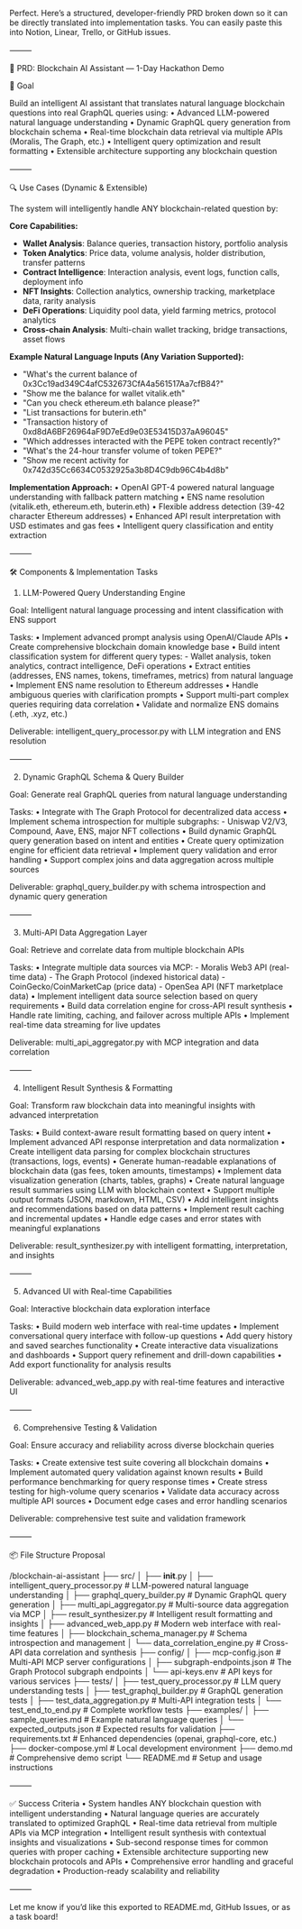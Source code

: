 Perfect. Here’s a structured, developer-friendly PRD broken down so it can be directly translated into implementation tasks. You can easily paste this into Notion, Linear, Trello, or GitHub issues.

⸻

🚀 PRD: Blockchain AI Assistant — 1-Day Hackathon Demo

🎯 Goal

Build an intelligent AI assistant that translates natural language blockchain questions into real GraphQL queries using:
	•	Advanced LLM-powered natural language understanding
	•	Dynamic GraphQL query generation from blockchain schema
	•	Real-time blockchain data retrieval via multiple APIs (Moralis, The Graph, etc.)
	•	Intelligent query optimization and result formatting
	•	Extensible architecture supporting any blockchain question


⸻

🔍 Use Cases (Dynamic & Extensible)

The system will intelligently handle ANY blockchain-related question by:

**Core Capabilities:**
- **Wallet Analysis**: Balance queries, transaction history, portfolio analysis
- **Token Analytics**: Price data, volume analysis, holder distribution, transfer patterns
- **Contract Intelligence**: Interaction analysis, event logs, function calls, deployment info
- **NFT Insights**: Collection analytics, ownership tracking, marketplace data, rarity analysis
- **DeFi Operations**: Liquidity pool data, yield farming metrics, protocol analytics
- **Cross-chain Analysis**: Multi-chain wallet tracking, bridge transactions, asset flows

**Example Natural Language Inputs (Any Variation Supported):**
- "What's the current balance of 0x3Cc19ad349C4afC532673CfA4a561517Aa7cfB84?"
- "Show me the balance for wallet vitalik.eth"
- "Can you check ethereum.eth balance please?"
- "List transactions for buterin.eth"
- "Transaction history of 0xd8dA6BF26964aF9D7eEd9e03E53415D37aA96045"
- "Which addresses interacted with the PEPE token contract recently?"
- "What's the 24-hour transfer volume of token PEPE?"
- "Show me recent activity for 0x742d35Cc6634C0532925a3b8D4C9db96C4b4d8b"

**Implementation Approach:**
	•	OpenAI GPT-4 powered natural language understanding with fallback pattern matching
	•	ENS name resolution (vitalik.eth, ethereum.eth, buterin.eth)
	•	Flexible address detection (39-42 character Ethereum addresses)
	•	Enhanced API result interpretation with USD estimates and gas fees
	•	Intelligent query classification and entity extraction

⸻

🛠️ Components & Implementation Tasks

1. LLM-Powered Query Understanding Engine

Goal: Intelligent natural language processing and intent classification with ENS support

Tasks:
	•	Implement advanced prompt analysis using OpenAI/Claude APIs
	•	Create comprehensive blockchain domain knowledge base
	•	Build intent classification system for different query types:
		- Wallet analysis, token analytics, contract intelligence, DeFi operations
	•	Extract entities (addresses, ENS names, tokens, timeframes, metrics) from natural language
	•	Implement ENS name resolution to Ethereum addresses
	•	Handle ambiguous queries with clarification prompts
	•	Support multi-part complex queries requiring data correlation
	•	Validate and normalize ENS domains (.eth, .xyz, etc.)

Deliverable: intelligent_query_processor.py with LLM integration and ENS resolution

⸻

2. Dynamic GraphQL Schema & Query Builder

Goal: Generate real GraphQL queries from natural language understanding

Tasks:
	•	Integrate with The Graph Protocol for decentralized data access
	•	Implement schema introspection for multiple subgraphs:
		- Uniswap V2/V3, Compound, Aave, ENS, major NFT collections
	•	Build dynamic GraphQL query generation based on intent and entities
	•	Create query optimization engine for efficient data retrieval
	•	Implement query validation and error handling
	•	Support complex joins and data aggregation across multiple sources

Deliverable: graphql_query_builder.py with schema introspection and dynamic query generation

⸻

3. Multi-API Data Aggregation Layer

Goal: Retrieve and correlate data from multiple blockchain APIs

Tasks:
	•	Integrate multiple data sources via MCP:
		- Moralis Web3 API (real-time data)
		- The Graph Protocol (indexed historical data)
		- CoinGecko/CoinMarketCap (price data)
		- OpenSea API (NFT marketplace data)
	•	Implement intelligent data source selection based on query requirements
	•	Build data correlation engine for cross-API result synthesis
	•	Handle rate limiting, caching, and failover across multiple APIs
	•	Implement real-time data streaming for live updates

Deliverable: multi_api_aggregator.py with MCP integration and data correlation

⸻

4. Intelligent Result Synthesis & Formatting

Goal: Transform raw blockchain data into meaningful insights with advanced interpretation

Tasks:
	•	Build context-aware result formatting based on query intent
	•	Implement advanced API response interpretation and data normalization
	•	Create intelligent data parsing for complex blockchain structures (transactions, logs, events)
	•	Generate human-readable explanations of blockchain data (gas fees, token amounts, timestamps)
	•	Implement data visualization generation (charts, tables, graphs)
	•	Create natural language result summaries using LLM with blockchain context
	•	Support multiple output formats (JSON, markdown, HTML, CSV)
	•	Add intelligent insights and recommendations based on data patterns
	•	Implement result caching and incremental updates
	•	Handle edge cases and error states with meaningful explanations

Deliverable: result_synthesizer.py with intelligent formatting, interpretation, and insights

⸻

5. Advanced UI with Real-time Capabilities

Goal: Interactive blockchain data exploration interface

Tasks:
	•	Build modern web interface with real-time updates
	•	Implement conversational query interface with follow-up questions
	•	Add query history and saved searches functionality
	•	Create interactive data visualizations and dashboards
	•	Support query refinement and drill-down capabilities
	•	Add export functionality for analysis results

Deliverable: advanced_web_app.py with real-time features and interactive UI

⸻

6. Comprehensive Testing & Validation

Goal: Ensure accuracy and reliability across diverse blockchain queries

Tasks:
	•	Create extensive test suite covering all blockchain domains
	•	Implement automated query validation against known results
	•	Build performance benchmarking for query response times
	•	Create stress testing for high-volume query scenarios
	•	Validate data accuracy across multiple API sources
	•	Document edge cases and error handling scenarios

Deliverable: comprehensive test suite and validation framework

⸻

📦 File Structure Proposal

/blockchain-ai-assistant
├── src/
│   ├── __init__.py
│   ├── intelligent_query_processor.py    # LLM-powered natural language understanding
│   ├── graphql_query_builder.py         # Dynamic GraphQL query generation
│   ├── multi_api_aggregator.py          # Multi-source data aggregation via MCP
│   ├── result_synthesizer.py            # Intelligent result formatting and insights
│   ├── advanced_web_app.py              # Modern web interface with real-time features
│   ├── blockchain_schema_manager.py     # Schema introspection and management
│   └── data_correlation_engine.py       # Cross-API data correlation and synthesis
├── config/
│   ├── mcp-config.json                  # Multi-API MCP server configurations
│   ├── subgraph-endpoints.json          # The Graph Protocol subgraph endpoints
│   └── api-keys.env                     # API keys for various services
├── tests/
│   ├── test_query_processor.py          # LLM query understanding tests
│   ├── test_graphql_builder.py          # GraphQL generation tests
│   ├── test_data_aggregation.py         # Multi-API integration tests
│   └── test_end_to_end.py               # Complete workflow tests
├── examples/
│   ├── sample_queries.md                # Example natural language queries
│   └── expected_outputs.json            # Expected results for validation
├── requirements.txt                     # Enhanced dependencies (openai, graphql-core, etc.)
├── docker-compose.yml                   # Local development environment
├── demo.md                              # Comprehensive demo script
└── README.md                            # Setup and usage instructions


⸻

✅ Success Criteria
	•	System handles ANY blockchain question with intelligent understanding
	•	Natural language queries are accurately translated to optimized GraphQL
	•	Real-time data retrieval from multiple APIs via MCP integration
	•	Intelligent result synthesis with contextual insights and visualizations
	•	Sub-second response times for common queries with proper caching
	•	Extensible architecture supporting new blockchain protocols and APIs
	•	Comprehensive error handling and graceful degradation
	•	Production-ready scalability and reliability

⸻

Let me know if you’d like this exported to README.md, GitHub Issues, or as a task board!
